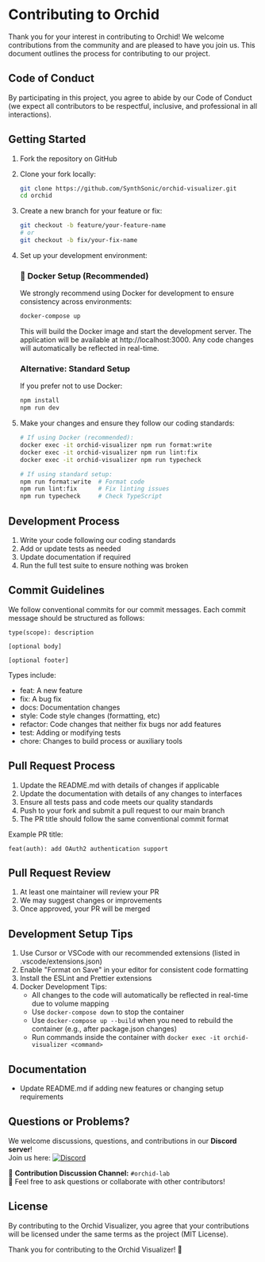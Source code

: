 # Contributing to Orchid

Thank you for your interest in contributing to Orchid! We welcome contributions from the community and are pleased to have you join us. This document outlines the process for contributing to our project.

## Code of Conduct

By participating in this project, you agree to abide by our Code of Conduct (we expect all contributors to be respectful, inclusive, and professional in all interactions).

## Getting Started

1. Fork the repository on GitHub
2. Clone your fork locally:
   ```bash
   git clone https://github.com/SynthSonic/orchid-visualizer.git
   cd orchid
   ```
3. Create a new branch for your feature or fix:
   ```bash
   git checkout -b feature/your-feature-name
   # or
   git checkout -b fix/your-fix-name
   ```

4. Set up your development environment:

   ### 🐳 Docker Setup (Recommended)
   
   We strongly recommend using Docker for development to ensure consistency across environments:
   ```bash
   docker-compose up
   ```
   
   This will build the Docker image and start the development server. The application will be available at http://localhost:3000. Any code changes will automatically be reflected in real-time.

   ### Alternative: Standard Setup
   
   If you prefer not to use Docker:
   ```bash
   npm install
   npm run dev
   ```

5. Make your changes and ensure they follow our coding standards:
   ```bash
   # If using Docker (recommended):
   docker exec -it orchid-visualizer npm run format:write
   docker exec -it orchid-visualizer npm run lint:fix
   docker exec -it orchid-visualizer npm run typecheck
   
   # If using standard setup:
   npm run format:write  # Format code
   npm run lint:fix      # Fix linting issues
   npm run typecheck     # Check TypeScript
   ```

## Development Process

1. Write your code following our coding standards
2. Add or update tests as needed
3. Update documentation if required
4. Run the full test suite to ensure nothing was broken

## Commit Guidelines

We follow conventional commits for our commit messages. Each commit message should be structured as follows:

```
type(scope): description

[optional body]

[optional footer]
```

Types include:
- feat: A new feature
- fix: A bug fix
- docs: Documentation changes
- style: Code style changes (formatting, etc)
- refactor: Code changes that neither fix bugs nor add features
- test: Adding or modifying tests
- chore: Changes to build process or auxiliary tools

## Pull Request Process

1. Update the README.md with details of changes if applicable
2. Update the documentation with details of any changes to interfaces
3. Ensure all tests pass and code meets our quality standards
4. Push to your fork and submit a pull request to our main branch
5. The PR title should follow the same conventional commit format

Example PR title:
```
feat(auth): add OAuth2 authentication support
```

## Pull Request Review

1. At least one maintainer will review your PR
2. We may suggest changes or improvements
3. Once approved, your PR will be merged

## Development Setup Tips

1. Use Cursor or VSCode with our recommended extensions (listed in .vscode/extensions.json)
2. Enable "Format on Save" in your editor for consistent code formatting
3. Install the ESLint and Prettier extensions
4. Docker Development Tips:
   - All changes to the code will automatically be reflected in real-time due to volume mapping
   - Use `docker-compose down` to stop the container
   - Use `docker-compose up --build` when you need to rebuild the container (e.g., after package.json changes)
   - Run commands inside the container with `docker exec -it orchid-visualizer <command>`

## Documentation

- Update README.md if adding new features or changing setup requirements

## Questions or Problems?

We welcome discussions, questions, and contributions in our **Discord server**!  
Join us here: [![Discord](https://img.shields.io/discord/1344898163898585138?logo=discord&color=5865F2)](https://discord.gg/m23GeqeS8D)

🔹 **Contribution Discussion Channel:** `#orchid-lab`  
🔹 Feel free to ask questions or collaborate with other contributors!

## License

By contributing to the Orchid Visualizer, you agree that your contributions will be licensed under the same terms as the project (MIT License).

Thank you for contributing to the Orchid Visualizer! 🌟
